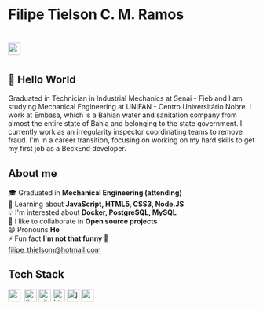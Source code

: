 # Filipe Tielson C. M. Ramos

# <a href="https://www.linkedin.com/in/filipe-tielson-developer/" target="_blank"><img src="https://img.shields.io/badge/LinkedIn-0077B5?style=flat&logo=linkedin&logoColor=white" alt="LinkedIn Badge" height="25"></a>&nbsp;



## 👋 Hello World

Graduated in Technician in Industrial Mechanics at Senai - Fieb and I am studying Mechanical Engineering at UNIFAN - Centro Universitário Nobre.
I work at Embasa, which is a Bahian water and sanitation company from almost the entire state of Bahia and belonging to the state government. I currently work as an irregularity inspector coordinating teams to remove fraud.
I'm in a career transition, focusing on working on my hard skills to get my first job as a BeckEnd developer.


## About me

🎓&nbsp;Graduated in **Mechanical Engineering (attending)**
<br/>🌱&nbsp;Learning about  **JavaScript, HTML5, CSS3, Node.JS**
<br/>💡&nbsp;I'm interested about **Docker, PostgreSQL, MySQL**
<br/>🤝&nbsp;I like to collaborate in **Open source projects**
<br/>😄&nbsp;Pronouns **He**
<br/>⚡&nbsp;Fun fact **I'm not that funny 🙁**
<br/> [filipe_thielsom@hotmail.com](mailto:filipe_thielsom@hotmail.com)
<br/>

## Tech Stack

<img src="https://img.shields.io/badge/Css3-05122A?style=flat&logo=css3" alt="css3 Badge" height="25">&nbsp; <img src="https://img.shields.io/badge/Figma-05122A?style=flat&logo=figma" alt="figma Badge" height="25">&nbsp;<img src="https://img.shields.io/badge/Git-05122A?style=flat&logo=git" alt="git Badge" height="25">&nbsp;<img src="https://img.shields.io/badge/Html5-05122A?style=flat&logo=html5" alt="html5 Badge" height="25">&nbsp;<img src="https://img.shields.io/badge/Javascript-05122A?style=flat&logo=javascript" alt="javascript Badge" height="25">&nbsp;<img src="https://img.shields.io/badge/Nodejs-05122A?style=flat&logo=node.js" alt="nodejs Badge" height="25">&nbsp;



